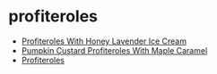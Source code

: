 # profiteroles

 * [Profiteroles With Honey Lavender Ice Cream](index/p/profiteroles-with-honey-lavender-ice-cream-103082.json)
 * [Pumpkin Custard Profiteroles With Maple Caramel](index/p/pumpkin-custard-profiteroles-with-maple-caramel-231118.json)
 * [Profiteroles](index/p/profiteroles.json)

